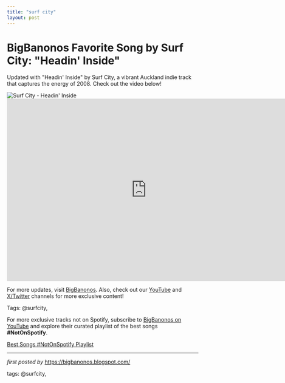 ```yaml
---
title: "surf city"
layout: post
---
```

<!-- Title of the Post -->
<h1 >BigBanonos Favorite Song by Surf City: "Headin' Inside"</h1> <!-- Introductory Text -->
<p >Updated with "Headin' Inside" by Surf City, a vibrant Auckland indie track that captures the energy of 2008. Check out the video below!</p> <!-- Featured Image -->
<div > <img src="https://i.scdn.co/image/ab67616d00001e02eb0b5ebd4b5c72ddcb0a30c3" alt="Surf City - Headin' Inside" />
</div> <!-- YouTube Video Embed -->
<div > <iframe width="733" height="480" src="https://www.youtube.com/embed/U5JZHqan5uI" title="Surf City - Headin Inside" frameborder="0" allow="accelerometer; autoplay; clipboard-write; encrypted-media; gyroscope; picture-in-picture; web-share" referrerpolicy="strict-origin-when-cross-origin" allowfullscreen></iframe>
</div> <!-- Footer Links -->
<div > <p>For more updates, visit <a href="https://bigbanonos.blogspot.com/" target="_blank">BigBanonos</a>. Also, check out our <a href="https://www.youtube.com/@BigBanonos" target="_blank">YouTube</a> and <a href="https://x.com/bigbanonos" target="_blank">X/Twitter</a> channels for more exclusive content!</p>
</div> <!-- Tags -->
<p >Tags: @surfcity,</p>


<!--Subscribe and Playlist Links-->
<div>
    <p>For more exclusive tracks not on Spotify, subscribe to <a href="https://www.youtube.com/@BigBanonos" target="_blank">BigBanonos on YouTube</a> and explore their curated playlist of the best songs <strong>#NotOnSpotify</strong>.</p>
    <p><a href="https://www.youtube.com/playlist?list=PLtuNtuTatqI0kFahUCbtbfenC_ET5O_tr" target="_blank">Best Songs #NotOnSpotify Playlist<br /></a></p></div>

<hr />

<p><em>first posted by</em> <a href="https://bigbanonos.blogspot.com/" rel="noopener" target="_new">https://bigbanonos.blogspot.com/</a></p>

<p>tags: @surfcity,</p>
